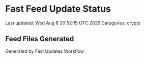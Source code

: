 # Fast Feed Update Status
Last updated: Wed Aug  6 20:52:15 UTC 2025
Categories: crypto

## Feed Files Generated

Generated by Fast Updates Workflow
